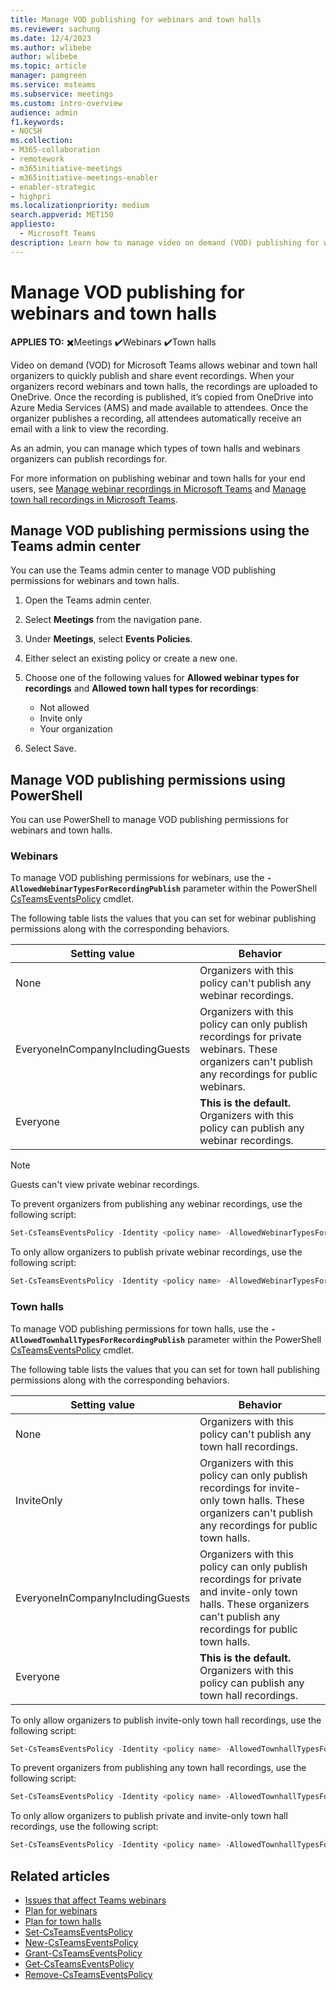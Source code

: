 ```yaml
---
title: Manage VOD publishing for webinars and town halls
ms.reviewer: sachung
ms.date: 12/4/2023
ms.author: wlibebe
author: wlibebe
ms.topic: article
manager: pamgreen
ms.service: msteams
ms.subservice: meetings
ms.custom: intro-overview
audience: admin
f1.keywords:
- NOCSH
ms.collection: 
- M365-collaboration
- remotework
- m365initiative-meetings
- m365initiative-meetings-enabler
- enabler-strategic
- highpri
ms.localizationpriority: medium
search.appverid: MET150
appliesto: 
  - Microsoft Teams
description: Learn how to manage video on demand (VOD) publishing for webinars and town halls in Microsoft Teams.
---
```


# Manage VOD publishing for webinars and town halls

**APPLIES TO:** ✖️Meetings ✔️Webinars ✔️Town halls

Video on demand (VOD) for Microsoft Teams allows webinar and town hall organizers to quickly publish and share event recordings. When your organizers record webinars and town halls, the recordings are uploaded to OneDrive. Once the recording is published, it’s copied from OneDrive into Azure Media Services (AMS) and made available to attendees. Once the organizer publishes a recording, all attendees automatically receive an email with a link to view the recording.

As an admin, you can manage which types of town halls and webinars organizers can publish recordings for.

For more information on publishing webinar and town halls for your end users, see [Manage webinar recordings in Microsoft Teams](https://prod.support.services.microsoft.com/office/manage-webinar-recordings-in-microsoft-teams-8cf1ba61-c9d8-4628-8b5d-0dcdb8503144) and [Manage town hall recordings in Microsoft Teams](https://prod.support.services.microsoft.com/office/manage-town-hall-recordings-in-microsoft-teams-88ac3af7-db67-4556-a202-b73a1d6c2e46).

## Manage VOD publishing permissions using the Teams admin center

You can use the Teams admin center to manage VOD publishing permissions for webinars and town halls.

1. Open the Teams admin center.
2. Select **Meetings** from the navigation pane.
3. Under **Meetings**, select **Events Policies**.
4. Either select an existing policy or create a new one.
5. Choose one of the following values for **Allowed webinar types for recordings** and **Allowed town hall types for recordings**:

    - Not allowed
    - Invite only
    - Your organization

6. Select Save.

## Manage VOD publishing permissions using PowerShell

You can use PowerShell to manage VOD publishing permissions for webinars and town halls.

### Webinars

To manage VOD publishing permissions for webinars, use the **`-AllowedWebinarTypesForRecordingPublish`** parameter within the PowerShell [CsTeamsEventsPolicy](/powershell/module/teams/set-csteamseventspolicy) cmdlet.

The following table lists the values that you can set for webinar publishing permissions along with the corresponding behaviors.

|Setting value| Behavior|
|---------|---------------|
|None| Organizers with this policy can't publish any webinar recordings. |
|EveryoneInCompanyIncludingGuests| Organizers with this policy can only publish recordings for private webinars. These organizers can't publish any recordings for public webinars.|
|Everyone| **This is the default.** Organizers with this policy can publish any webinar recordings.|

> [!NOTE]
> Guests can't view private webinar recordings.

To prevent organizers from publishing any webinar recordings, use the following script:

```powershell
Set-CsTeamsEventsPolicy -Identity <policy name> -AllowedWebinarTypesForRecordingPublish None
```

To only allow organizers to publish private webinar recordings, use the following script:

```powershell
Set-CsTeamsEventsPolicy -Identity <policy name> -AllowedWebinarTypesForRecordingPublish EveryoneInCompanyIncludingGuests
```

### Town halls

To manage VOD publishing permissions for town halls, use the **`-AllowedTownhallTypesForRecordingPublish`** parameter within the PowerShell [CsTeamsEventsPolicy](/powershell/module/teams/set-csteamseventspolicy) cmdlet.

The following table lists the values that you can set for town hall publishing permissions along with the corresponding behaviors.

|Setting value| Behavior|
|---------|---------------|
|None| Organizers with this policy can't publish any town hall recordings. |
|InviteOnly| Organizers with this policy can only publish recordings for invite-only town halls. These organizers can't publish any recordings for public town halls.|
|EveryoneInCompanyIncludingGuests| Organizers with this policy can only publish recordings for private and invite-only town halls. These organizers can't publish any recordings for public town halls.|
|Everyone| **This is the default.** Organizers with this policy can publish any town hall recordings.|

To only allow organizers to publish invite-only town hall recordings, use the following script:

```powershell
Set-CsTeamsEventsPolicy -Identity <policy name> -AllowedTownhallTypesForRecordingPublish InviteOnly
```

To prevent organizers from publishing any town hall recordings, use the following script:

```powershell
Set-CsTeamsEventsPolicy -Identity <policy name> -AllowedTownhallTypesForRecordingPublish None
```

To only allow organizers to publish private and invite-only town hall recordings, use the following script:

```powershell
Set-CsTeamsEventsPolicy -Identity <policy name> -AllowedTownhallTypesForRecordingPublish EveryoneInCompanyIncludingGuests
```

## Related articles

- [Issues that affect Teams webinars](/microsoftteams/troubleshoot/meetings/issues-with-webinars)
- [Plan for webinars](plan-webinars.md)
- [Plan for town halls](plan-town-halls.md)
- [Set-CsTeamsEventsPolicy](/powershell/module/teams/set-csteamseventspolicy)
- [New-CsTeamsEventsPolicy](/powershell/module/teams/new-csteamseventspolicy)
- [Grant-CsTeamsEventsPolicy](/powershell/module/teams/grant-csteamseventspolicy)
- [Get-CsTeamsEventsPolicy](/powershell/module/teams/get-csteamseventspolicy)
- [Remove-CsTeamsEventsPolicy](/powershell/module/teams/remove-csteamseventspolicy)
